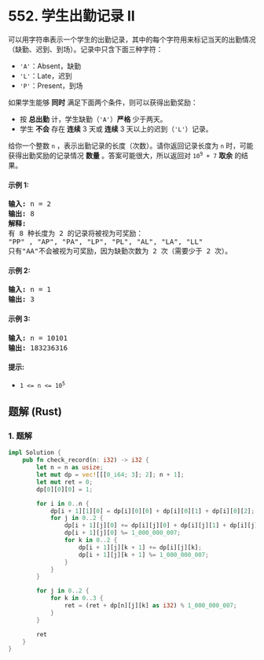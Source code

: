 # 552. 学生出勤记录 II
可以用字符串表示一个学生的出勤记录，其中的每个字符用来标记当天的出勤情况（缺勤、迟到、到场）。记录中只含下面三种字符：

* `'A'`：Absent，缺勤
* `'L'`：Late，迟到
* `'P'`：Present，到场

如果学生能够 **同时** 满足下面两个条件，则可以获得出勤奖励：

* 按 **总出勤** 计，学生缺勤（`'A'`）**严格** 少于两天。
* 学生 **不会** 存在 **连续** 3 天或 **连续** 3 天以上的迟到（`'L'`）记录。

给你一个整数 `n` ，表示出勤记录的长度（次数）。请你返回记录长度为 `n` 时，可能获得出勤奖励的记录情况 **数量** 。答案可能很大，所以返回对 <code>10<sup>9</sup> + 7</code> **取余** 的结果。

#### 示例 1:
<pre>
<strong>输入:</strong> n = 2
<strong>输出:</strong> 8
<strong>解释:</strong>
有 8 种长度为 2 的记录将被视为可奖励：
"PP" , "AP", "PA", "LP", "PL", "AL", "LA", "LL"
只有"AA"不会被视为可奖励，因为缺勤次数为 2 次（需要少于 2 次）。
</pre>

#### 示例 2:
<pre>
<strong>输入:</strong> n = 1
<strong>输出:</strong> 3
</pre>

#### 示例 3:
<pre>
<strong>输入:</strong> n = 10101
<strong>输出:</strong> 183236316
</pre>

#### 提示:
* <code>1 <= n <= 10<sup>5</sup></code>

## 题解 (Rust)

### 1. 题解
```Rust
impl Solution {
    pub fn check_record(n: i32) -> i32 {
        let n = n as usize;
        let mut dp = vec![[[0_i64; 3]; 2]; n + 1];
        let mut ret = 0;
        dp[0][0][0] = 1;

        for i in 0..n {
            dp[i + 1][1][0] = dp[i][0][0] + dp[i][0][1] + dp[i][0][2];
            for j in 0..2 {
                dp[i + 1][j][0] += dp[i][j][0] + dp[i][j][1] + dp[i][j][2];
                dp[i + 1][j][0] %= 1_000_000_007;
                for k in 0..2 {
                    dp[i + 1][j][k + 1] += dp[i][j][k];
                    dp[i + 1][j][k + 1] %= 1_000_000_007;
                }
            }
        }

        for j in 0..2 {
            for k in 0..3 {
                ret = (ret + dp[n][j][k] as i32) % 1_000_000_007;
            }
        }

        ret
    }
}
```

